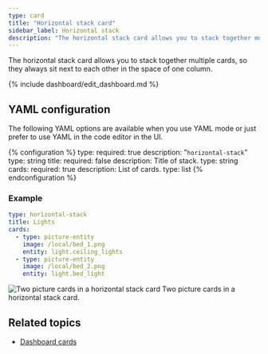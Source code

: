 ```yaml
---
type: card
title: "Horizontal stack card"
sidebar_label: Horizontal stack
description: "The horizontal stack card allows you to stack together multiple cards, so they always sit next to each other in the space of one column."
---
```


The horizontal stack card allows you to stack together multiple cards, so they always sit next to each other in the space of one column.

{% include dashboard/edit_dashboard.md %}

## YAML configuration

The following YAML options are available when you use YAML mode or just prefer to use YAML in the code editor in the UI.

{% configuration %}
type:
  required: true
  description: "`horizontal-stack`"
  type: string
title:
  required: false
  description: Title of stack.
  type: string
cards:
  required: true
  description: List of cards.
  type: list
{% endconfiguration %}

### Example

```yaml
type: horizontal-stack
title: Lights
cards:
  - type: picture-entity
    image: /local/bed_1.png
    entity: light.ceiling_lights
  - type: picture-entity
    image: /local/bed_2.png
    entity: light.bed_light
```

<p class='img'>
  <img src='/images/dashboards/horizontal_stack.png' alt='Two picture cards in a horizontal stack card'>
  Two picture cards in a horizontal stack card.
</p>

## Related topics

- [Dashboard cards](/dashboards/cards/)